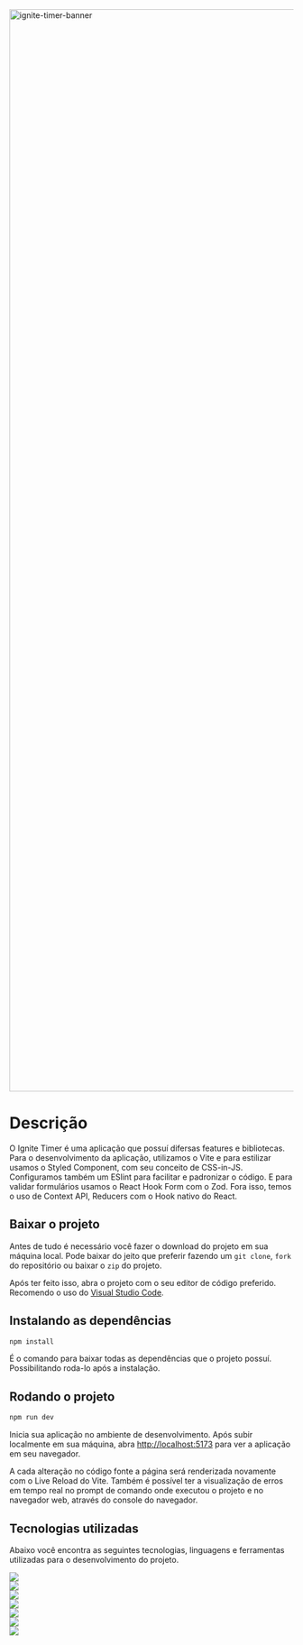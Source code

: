 
<img width="1920" alt="ignite-timer-banner" src="https://user-images.githubusercontent.com/62813966/230705925-8a4d9e92-9f67-4b50-a639-9507acd16794.png">

# Descrição
O Ignite Timer é uma aplicação que possuí difersas features e bibliotecas. Para o desenvolvimento da aplicação, utilizamos o Vite e para estilizar usamos o Styled Component, com seu conceito de CSS-in-JS. Configuramos também um ESlint para facilitar e padronizar o código. E para validar formulários usamos o React Hook Form com o Zod. Fora isso, temos o uso de Context API, Reducers com o Hook nativo do React.


## Baixar o projeto
Antes de tudo é necessário você fazer o download do projeto em sua máquina local. Pode baixar do jeito que preferir fazendo um `git clone`, `fork` do repositório ou baixar o `zip` do projeto. 

Após ter feito isso, abra o projeto com o seu editor de código preferido. Recomendo o uso do [Visual Studio Code](https://code.visualstudio.com/).

## Instalando as dependências

```bash
npm install
```

É o comando para baixar todas as dependências que o projeto possuí. Possibilitando roda-lo 
após a instalação.

## Rodando o projeto

```bash
npm run dev
```

Inicia sua aplicação no ambiente de desenvolvimento. Após subir localmente em sua máquina, abra  [http://localhost:5173](http://localhost:3000) para ver a aplicação em seu navegador.

A cada alteração no código fonte a página será renderizada novamente com o Live Reload do Vite. Também é possível ter a visualização de erros em tempo real no prompt de comando onde executou o projeto e no navegador web, através do console do navegador.

## Tecnologias utilizadas
Abaixo você encontra as seguintes tecnologias, linguagens e ferramentas utilizadas para o desenvolvimento do projeto.

<a href="https://vitejs.dev/"><img src="https://img.shields.io/static/v1?label=&message=Vite&color=161b22&style=for-the-badge&logo=vite"/></a>\
<a href="https://styled-components.com/"><img src="https://img.shields.io/static/v1?label=&message=Styled Components&color=161b22&style=for-the-badge&logo=styled-components"/></a>\
<a href="https://react-hook-form.com/"><img src="https://img.shields.io/static/v1?label=&message=React Rook Form&color=161b22&style=for-the-badge&logo=reacthookform"/></a>\
<a href="https://zod.dev/"><img src="https://img.shields.io/static/v1?label=&message=ZOD&color=161b22&style=for-the-badge&logo=zotero"/></a>\
<a href="https://immerjs.github.io/immer/"><img src="https://img.shields.io/static/v1?label=&message=Immer&color=161b22&style=for-the-badge&logo=immer"/></a>\
<a href="https://www.typescriptlang.org/"><img src="https://img.shields.io/static/v1?label=&message=Typescript&color=161b22&style=for-the-badge&logo=typescript"/></a>\
<a href="https://www.figma.com/"><img src="https://img.shields.io/static/v1?label=&message=Figma&color=161b22&style=for-the-badge&logo=figma"/></a>
